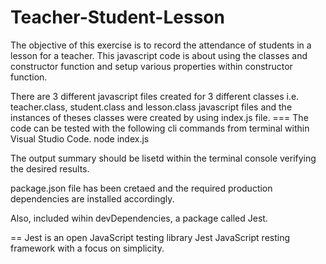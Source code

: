 # Teacher-Student-Lesson

The objective of this exercise is to record the attendance of students in a lesson for a teacher. This javascript code is about using the classes and constructor function and setup various properties within constructor function.

There are 3 different javascript files created for 3 different classes i.e. teacher.class, student.class and lesson.class javascript files and the instances of theses classes were created by using index.js file. === The code can be tested with the following cli commands from terminal within Visual Studio Code. node index.js

The output summary should be lisetd within the terminal console verifying the desired results.

package.json file has been cretaed and the required production dependencies are installed accordingly.

Also, included wihin devDependencies, a package called Jest.

== Jest is an open JavaScript testing library Jest JavaScript resting framework with a focus on simplicity.
